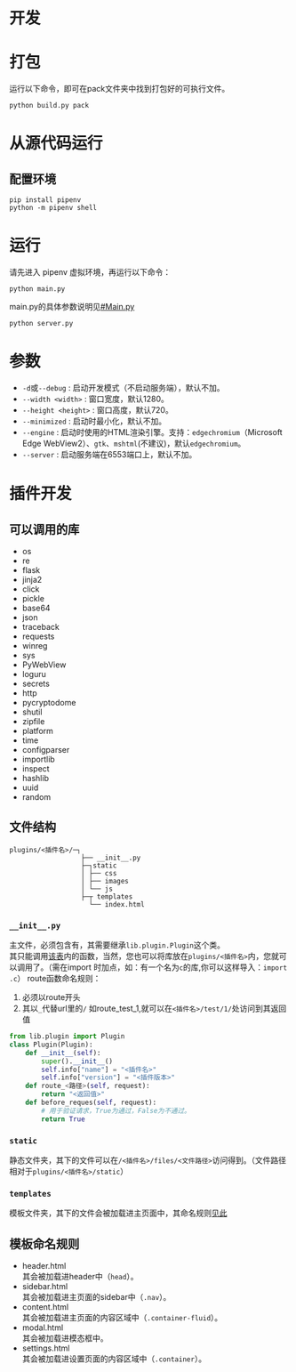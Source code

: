 # 开发

# 打包
运行以下命令，即可在pack文件夹中找到打包好的可执行文件。

```shell
python build.py pack
```
# 从源代码运行

## 配置环境

```shell
pip install pipenv
python -m pipenv shell
```

# 运行

请先进入 pipenv 虚拟环境，再运行以下命令：
```shell
python main.py
```
main.py的具体参数说明见[#Main.py](#Main.py)
```shell
python server.py
```

# 参数

- `-d`或`--debug` : 启动开发模式（不启动服务端），默认不加。
- `--width <width>` : 窗口宽度，默认1280。
- `--height <height>` : 窗口高度，默认720。
- `--minimized` : 启动时最小化，默认不加。
- `--engine` : 启动时使用的HTML渲染引擎。支持：`edgechromium`（Microsoft Edge WebView2）、`gtk`、`mshtml`(不建议)，默认`edgechromium`。
- `--server` : 启动服务端在6553端口上，默认不加。


# 插件开发

## 可以调用的库

- os
- re
- flask
- jinja2
- click
- pickle
- base64
- json
- traceback
- requests
- winreg
- sys
- PyWebView
- loguru
- secrets
- http
- pycryptodome
- shutil
- zipfile
- platform
- time
- configparser
- importlib
- inspect
- hashlib 
- uuid
- random

## 文件结构

```
plugins/<插件名>/─┐
                  ├── __init__.py
                  ├─┐static
                  │ ├── css
                  │ ├── images
                  │ └── js
                  ├─┬ templates
                    └── index.html
```

### `__init__.py`

主文件，必须包含有，其需要继承`lib.plugin.Plugin`这个类。
<br>
其只能调用[该表](#可以调用的库)内的函数，当然，您也可以将库放在`plugins/<插件名>`内，您就可以调用了。（需在import 时加点，如：有一个名为`c`的库,你可以这样导入：`import .c`）
route函数命名规则：
1. 必须以route开头
2. 其以`_`代替url里的`/`
如route_test_1,就可以在`<插件名>/test/1/`处访问到其返回值


```python
from lib.plugin import Plugin
class Plugin(Plugin):
    def __init__(self):
        super().__init__()
        self.info["name"] = "<插件名>"
        self.info["version"] = "<插件版本>"
    def route_<路径>(self, request):
        return "<返回值>"
    def before_reques(self, request):
        # 用于验证请求，True为通过，False为不通过。
        return True
```

### `static`

静态文件夹，其下的文件可以在`/<插件名>/files/<文件路径>`访问得到。（文件路径相对于`plugins/<插件名>/static`）

### `templates`

模板文件夹，其下的文件会被加载进主页面中，其命名规则[见此](#模板命名规则)

## 模板命名规则

- header.html
    <br>
    其会被加载进header中（`head`）。
- sidebar.html
    <br>
    其会被加载进主页面的sidebar中（`.nav`）。
- content.html
    <br>
    其会被加载进主页面的内容区域中（`.container-fluid`）。
- modal.html
    <br>
    其会被加载进模态框中。
- settings.html
    <br>
    其会被加载进设置页面的内容区域中（`.container`）。








